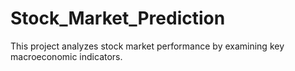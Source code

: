 # Stock_Market_Prediction
This project analyzes stock market performance by examining key macroeconomic indicators.
